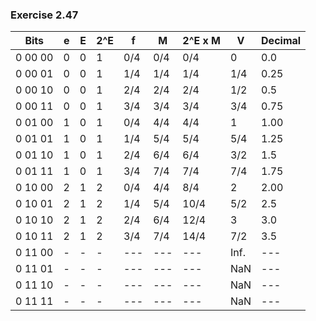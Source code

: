 ### Exercise 2.47
| Bits     | e  | E  | 2^E | f    | M    | 2^E x M   | V    | Decimal   |
| -------- | -- | -- | --- | ---- | ---- | --------- | ---- | --------- |
| 0 00 00  | 0  | 0  | 1   | 0/4  | 0/4  | 0/4       | 0    | 0.0       |
| 0 00 01  | 0  | 0  | 1   | 1/4  | 1/4  | 1/4       | 1/4  | 0.25      |
| 0 00 10  | 0  | 0  | 1   | 2/4  | 2/4  | 2/4       | 1/2  | 0.5       |
| 0 00 11  | 0  | 0  | 1   | 3/4  | 3/4  | 3/4       | 3/4  | 0.75      |
| 0 01 00  | 1  | 0  | 1   | 0/4  | 4/4  | 4/4       | 1    | 1.00      |
| 0 01 01  | 1  | 0  | 1   | 1/4  | 5/4  | 5/4       | 5/4  | 1.25      |
| 0 01 10  | 1  | 0  | 1   | 2/4  | 6/4  | 6/4       | 3/2  | 1.5       |
| 0 01 11  | 1  | 0  | 1   | 3/4  | 7/4  | 7/4       | 7/4  | 1.75      |
| 0 10 00  | 2  | 1  | 2   | 0/4  | 4/4  | 8/4       | 2    | 2.00      |
| 0 10 01  | 2  | 1  | 2   | 1/4  | 5/4  | 10/4      | 5/2  | 2.5       |
| 0 10 10  | 2  | 1  | 2   | 2/4  | 6/4  | 12/4      | 3    | 3.0       |
| 0 10 11  | 2  | 1  | 2   | 3/4  | 7/4  | 14/4      | 7/2  | 3.5       |
| 0 11 00  | -  | -  | -   | ---  | ---  | ---       | Inf. | ---       |
| 0 11 01  | -  | -  | -   | ---  | ---  | ---       | NaN  | ---       |
| 0 11 10  | -  | -  | -   | ---  | ---  | ---       | NaN  | ---       |
| 0 11 11  | -  | -  | -   | ---  | ---  | ---       | NaN  | ---       |
